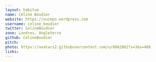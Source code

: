 ```yaml
---
layout: habitue
name: Céline Boudier
website: https://ouzepo.wordpress.com
username: celine_boudier
twitter: CelineBoudier
zone: Londres, Angleterre
github: CelineBoudier
pitch:
photo: https://avatars2.githubusercontent.com/u/8862062?v=3&s=460
links:
---
```

